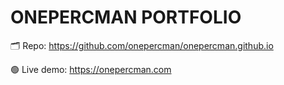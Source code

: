 # ONEPERCMAN PORTFOLIO

🗂️ Repo: https://github.com/onepercman/onepercman.github.io

🟢 Live demo: https://onepercman.com
